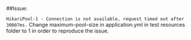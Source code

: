 ##Issue:

`HikariPool-1 - Connection is not available, request timed out after 30007ms.`
Change maximum-pool-size in application.yml in test resources folder to 1 in order to reproduce the issue.